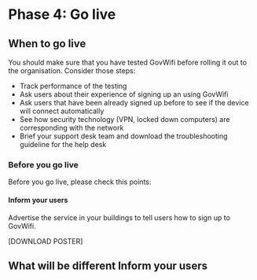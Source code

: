 # Phase 4: Go live

## When to go live

You should make sure that you have tested GovWifi before rolling it out to the organisation. Consider those steps:
- Track performance of the testing
- Ask users about their experience of signing up an using GovWifi
- Ask users that have been already signed up before to see if the device will connect automatically
- See how security technology (VPN, locked down computers) are corresponding with the network
- Brief your support desk team and download the troubleshooting guideline for the help desk

### Before you go live
Before you go live, please check this points:

#### Inform your users

Advertise the service in your buildings to tell users how to sign up to GovWifi.

[DOWNLOAD POSTER]

## What will be different Inform your users
